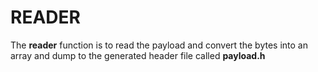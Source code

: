 # READER  
  
The **reader** function is to read the payload and convert the bytes into an array and dump to the generated header file called **payload.h**